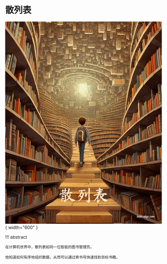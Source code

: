 # 散列表

<div class="center-table" markdown>

![散列表](../assets/covers/chapter_hashing.jpg){ width="600" }

</div>

!!! abstract

    在计算机世界中，散列表如同一位智能的图书管理员。
    
    他知道如何有序地组织数据，从而可以通过索书号快速找到目标书籍。
